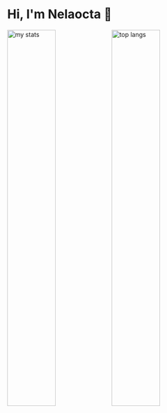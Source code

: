 # Hi, I'm Nelaocta 👋

<img alt="my stats" align="left" width="47%" src="https://github-readme-stats.vercel.app/api?username=anaradiocta"/>
<img alt="top langs" align="left" width="47%" src="https://github-readme-stats.vercel.app/api/top-langs/?username=anaradiocta&layout=compact"/>

<!--
**anaradiocta/anaradiocta** is a ✨ _special_ ✨ repository because its `README.md` (this file) appears on your GitHub profile.

Here are some ideas to get you started:

- 🔭 I’m currently working on ...
- 🌱 I’m currently learning ...
- 👯 I’m looking to collaborate on ...
- 🤔 I’m looking for help with ...
- 💬 Ask me about ...
- 📫 How to reach me: ...
- 😄 Pronouns: ...
- ⚡ Fun fact: ...
-->
